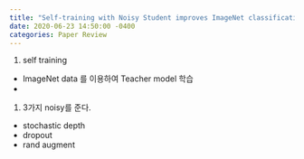```yaml
---
title: "Self-training with Noisy Student improves ImageNet classification"
date: 2020-06-23 14:50:00 -0400
categories: Paper Review
---
```


1. self training  
  * ImageNet data 를 이용하여 Teacher model 학습
  *
1. 3가지 noisy를 준다. 
  * stochastic depth
  * dropout
  * rand augment
